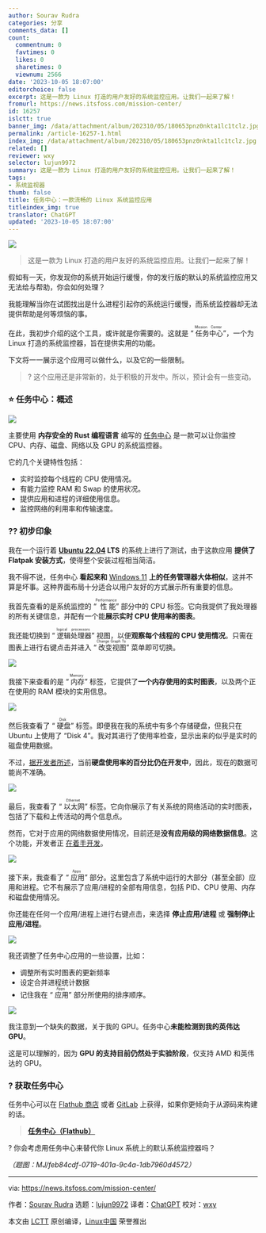 ```yaml
---
author: Sourav Rudra
categories: 分享
comments_data: []
count:
  commentnum: 0
  favtimes: 0
  likes: 0
  sharetimes: 0
  viewnum: 2566
date: '2023-10-05 18:07:00'
editorchoice: false
excerpt: 这是一款为 Linux 打造的用户友好的系统监控应用。让我们一起来了解！
fromurl: https://news.itsfoss.com/mission-center/
id: 16257
islctt: true
banner_img: /data/attachment/album/202310/05/180653pnz0nkta1lc1tclz.jpg
permalink: /article-16257-1.html
index_img: /data/attachment/album/202310/05/180653pnz0nkta1lc1tclz.jpg.thumb.jpg
related: []
reviewer: wxy
selector: lujun9972
summary: 这是一款为 Linux 打造的用户友好的系统监控应用。让我们一起来了解！
tags:
- 系统监视器
thumb: false
title: 任务中心：一款流畅的 Linux 系统监控应用
titleindex_img: true
translator: ChatGPT
updated: '2023-10-05 18:07:00'
---
```


![](/data/attachment/album/202310/05/180653pnz0nkta1lc1tclz.jpg)



> 
> 这是一款为 Linux 打造的用户友好的系统监控应用。让我们一起来了解！
> 
> 
> 


假如有一天，你发现你的系统开始运行缓慢，你的发行版的默认的系统监控应用又无法给与帮助，你会如何处理？


我能理解当你在试图找出是什么进程引起你的系统运行缓慢，而系统监控器却无法提供帮助是何等烦恼的事。


在此，我初步介绍的这个工具，或许就是你需要的。这就是 “<ruby> 任务中心 <rt>  Mission Center </rt></ruby>”，一个为 Linux 打造的系统监控器，旨在提供实用的功能。


下文将一一展示这个应用可以做什么，以及它的一些限制。



> 
> ? 这个应用还是非常新的，处于积极的开发中。所以，预计会有一些变动。
> 
> 
> 


### ⭐ 任务中心：概述


![](/data/attachment/album/202310/05/180716w3mmg6hma9i646tl.png)


主要使用 **内存安全的 Rust 编程语言** 编写的 [任务中心](https://missioncenter.io/) 是一款可以让你监控 CPU、内存、磁盘、网络以及 GPU 的系统监控器。


它的几个关键特性包括：


* 实时监控每个线程的 CPU 使用情况。
* 有能力监控 RAM 和 Swap 的使用状况。
* 提供应用和进程的详细使用信息。
* 监控网络的利用率和传输速度。


### ?‍? 初步印象


我在一个运行着 **[Ubuntu 22.04](https://news.itsfoss.com/ubuntu-22-04-release/) LTS** 的系统上进行了测试，由于这款应用 **提供了 Flatpak 安装方式**，使得整个安装过程相当简洁。


我不得不说，任务中心 **看起来和** [Windows 11](https://www.microsoft.com/en-us/windows?wa=wsignin1.0) **上的任务管理器大体相似**，这并不算是坏事。这种界面布局十分适合以用户友好的方式展示所有重要的信息。


我首先查看的是系统监控的 “<ruby> 性能 <rt>  Performance </rt></ruby>” 部分中的 CPU 标签。它向我提供了我处理器的所有关键信息，并配有一个能**展示实时 CPU 使用率的图表**。


我还能切换到 “<ruby> 逻辑处理器 <rt>  logical processors </rt></ruby>” 视图，以便**观察每个线程的 CPU 使用情况**。只需在图表上进行右键点击并进入 “<ruby> 改变视图 <rt>  Change Graph To </rt></ruby>” 菜单即可切换。


![](/data/attachment/album/202310/05/180716ch91x5r1zfzht1d1.png)


我接下来查看的是 “<ruby> 内存 <rt>  Memory </rt></ruby>” 标签，它提供了**一个内存使用的实时图表**，以及两个正在使用的 RAM 模块的实用信息。


![](/data/attachment/album/202310/05/180717fk5q99rkrddesinh.png)


然后我查看了 “<ruby> 硬盘 <rt>  Disk </rt></ruby>” 标签。即便我在我的系统中有多个存储硬盘，但我只在 Ubuntu 上使用了 “Disk 4”。我对其进行了使用率检查，显示出来的似乎是实时的磁盘使用数据。


不过，[据开发者所述](https://gitlab.com/mission-center-devs/mission-center/-/issues/2)，当前**硬盘使用率的百分比仍在开发中**，因此，现在的数据可能尚不准确。


![](/data/attachment/album/202310/05/180718mkdq2w1uuqbxqel7.png)


最后，我查看了 “<ruby> 以太网 <rt>  Ethernet </rt></ruby>” 标签。它向你展示了有关系统的网络活动的实时图表，包括了下载和上传活动的两个信息点。


然而，它对于应用的网络数据使用情况，目前还是**没有应用级的网络数据信息**。这个功能，开发者正 [在着手开发](https://gitlab.com/mission-center-devs/mission-center/-/issues/3)。


![](/data/attachment/album/202310/05/180719d06hje422wf2jff8.png)


接下来，我查看了 “<ruby> 应用 <rt>  Apps </rt></ruby>” 部分。这里包含了系统中运行的大部分（甚至全部）应用和进程。它不有展示了应用/进程的全部有用信息，包括 PID、CPU 使用、内存和磁盘使用情况。


你还能在任何一个应用/进程上进行右键点击，来选择 **停止应用/进程** 或 **强制停止应用/进程**。


![](/data/attachment/album/202310/05/180719sl9nyj999djdn8za.png)


我还调整了任务中心应用的一些设置，比如：


* 调整所有实时图表的更新频率
* 设定合并进程统计数据
* 记住我在 “<ruby> 应用 <rt>  Apps </rt></ruby>” 部分所使用的排序顺序。


![](/data/attachment/album/202310/05/180724fmvxn4d0gq4ds3qd.png)


我注意到一个缺失的数据，关于我的 GPU。任务中心**未能检测到我的英伟达 GPU**。


这是可以理解的，因为 **GPU 的支持目前仍然处于实验阶段**，仅支持 AMD 和英伟达的 GPU。


### ? 获取任务中心


任务中心可以在 [Flathub 商店](https://flathub.org/apps/io.missioncenter.MissionCenter) 或者 [GitLab](https://gitlab.com/mission-center-devs/mission-center) 上获得，如果你更倾向于从源码来构建的话。



> 
> **[任务中心（Flathub）](https://flathub.org/apps/io.missioncenter.MissionCenter)**
> 
> 
> 


? 你会考虑用任务中心来替代你 Linux 系统上的默认系统监控器吗？


*（题图：MJ/feb84cdf-0719-401a-9c4a-1db7960d4572）*




---


via: <https://news.itsfoss.com/mission-center/>


作者：[Sourav Rudra](https://news.itsfoss.com/author/sourav/) 选题：[lujun9972](https://github.com/lujun9972) 译者：[ChatGPT](https://linux.cn/lctt/ChatGPT) 校对：[wxy](https://github.com/wxy)


本文由 [LCTT](https://github.com/LCTT/TranslateProject) 原创编译，[Linux中国](https://linux.cn/) 荣誉推出